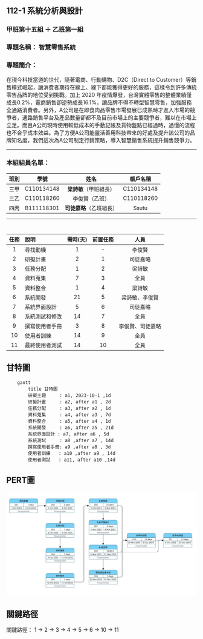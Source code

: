## 112-1 系統分析與設計
### 甲班第十五組 ＋ 乙班第一組
### 專題名稱： **智慧零售系統**
### 專題簡介：
在現今科技當道的世代，隨著電商、行動購物、D2C（Direct to Customer）等銷售模式崛起，讓消費者期待在線上、線下都能獲得更好的服務，這樣令到許多傳統零售品牌的地位受到挑戰。加上 2020 年疫情爆發，台灣實體零售的整體業績僅成長0.2%，電商銷售卻逆勢成長16.1%，讓品牌不得不轉型智慧零售，加強服務全通路消費者。另外，A公司是在即食肉品零售市場發展已成熟時才進入市場的競爭者，通路銷售平台及產品數量卻都不及目前市場上的主要競爭者，難以在市場上立足。而且A公司現時使用較低成本的手動記帳及貨物盤點已經過時，過慢的流程也不合乎成本效益。為了方便A公司能靈活善用科技帶來的好處及提升該公司的品牌知名度，我們這次為A公司制定行銷策略，導入智慧銷售系統提升銷售競爭力。

---
### 本組組員名單：
|班別|學號|姓名|帳戶名稱|
|:-----:|:-----:|:-----:|:-----:|
|三甲|C110134148|**梁詩敏**（甲班組長）|C110134148|
|三乙|C110118260|李俊賢（乙班）|C110118260|      
|四丙|B111118301|**司徒嘉略**（乙班組長）|Ssutu|

---

 # <Center> 
|      任務   |     說明      |  需時(天) | 前置任務|人員|
|:-------------:|:-------------| :-----:|:-----:|:-----:|
| 1 |尋找動機 | 1 | - |李俊賢 |
| 2 |研擬計畫 | 2 | 1 |司徒嘉略 |
| 3 |任務分配 | 1 | 2 |梁詩敏 |
| 4 |資料蒐集 | 7 |  3 |全員 |
| 5 |資料整合 | 1 |  4 |梁詩敏 |
| 6 |系統開發 | 21  | 5 | 梁詩敏、李俊賢 |
| 7 |系統界面設計 | 5  | 6 | 司徒嘉略 |
| 8 |系統測試和修改 | 14 |  7 |全員 |
| 9 |撰寫使用者手冊 | 3 |  8 |李俊賢、司徒嘉略 |
| 10 |使用者訓練 | 14 |  9 |全員 |
| 11 |最終使用者測試 | 14|  10  |全員 |

## 甘特圖
```mermaid
    gantt
        title 甘特圖
        研擬主題     : a1, 2023-10-1 ,1d
        研擬計畫     : a2, after a1 , 2d
        任務分配     : a3, after a2 , 1d
        資料蒐集     : a4, after a3 , 7d
        資料整合     : a5, after a4 , 1d
        系統開發     : a6, after a5 , 21d
        系統界面設計 : a7, after a6 , 5d
        系統測試     : a8 ,after a7 , 14d
        撰寫使用者手冊: a9 ,after a8 , 3d
        使用者訓練   : a10 ,after a9 , 14d
        使用者測試   : a11, after a10 ,14d
```
## PERT圖
![pert](https://github.com/C110134148/T15nT1/blob/fdbcd64c59e9647170213210c3b688d2138e01b3/PERT_GROUP_VER1.jpg)

## 關鍵路徑
關鍵路徑： 1 → 2 → 3 → 4 → 5 → 6 → 10 → 11
